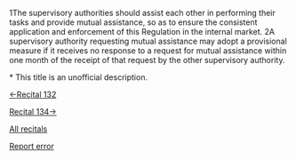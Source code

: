
1The supervisory authorities should assist each other in performing their tasks and provide mutual assistance, so as to ensure the consistent application and enforcement of this Regulation in the internal market. 2A supervisory authority requesting mutual assistance may adopt a provisional measure if it receives no response to a request for mutual assistance within one month of the receipt of that request by the other supervisory authority.


\* This title is an unofficial description.




[←Recital 132](https://gdpr-info.eu/recitals/no-132/ "132 - Awareness-Raising Activities and Specific Measures")


[Recital 134→](https://gdpr-info.eu/recitals/no-134/ "134 - Participation in Joint Operations")


[All recitals](https://gdpr-info.eu/recitals/)

[Report error](https://gdpr-info.eu/gf/?TB_iframe=true&height=306 "Your message")

